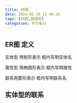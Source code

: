 ```yaml
---
title: ER图
date: 2024-02-10 11:40:24
tags: [ER图,数据库]
categories: 学习笔记
---
```




## ER图 定义

实体型 用矩形表示  框内写明实体名

属性型 用椭圆形表示 框内写明属性

联系用菱形表示 框内写明联系名

## 实体型的联系

